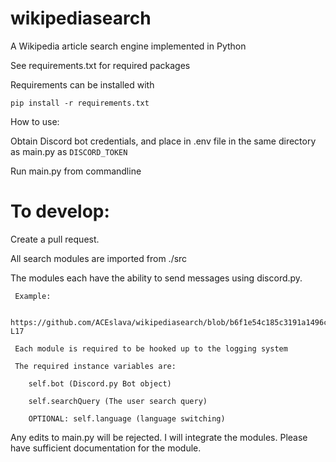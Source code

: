 # wikipediasearch
A Wikipedia article search engine implemented in Python

See requirements.txt for required packages


Requirements can be installed with
```
pip install -r requirements.txt
```

How to use:

Obtain Discord bot credentials, and place in .env file in the same directory as main.py as `DISCORD_TOKEN`

Run main.py from commandline


# To develop:
  Create a pull request.
  
  All search modules are imported from ./src
  
  The modules each have the ability to send messages using discord.py.
     
     Example:
     
     https://github.com/ACEslava/wikipediasearch/blob/b6f1e54c185c3191a1496c817c27f5b59868dca9/src/wikipedia.py#L1-L17
     
     Each module is required to be hooked up to the logging system
     
     The required instance variables are:
        
        self.bot (Discord.py Bot object)
        
        self.searchQuery (The user search query)
        
        OPTIONAL: self.language (language switching)
       
     
  Any edits to main.py will be rejected. I will integrate the modules. Please have sufficient documentation for the module.
